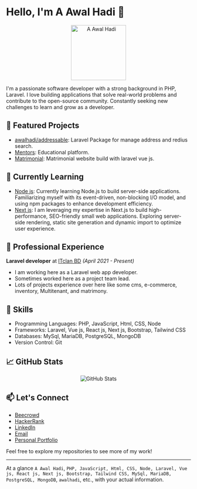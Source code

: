# Hello, I'm A Awal Hadi 👋

<p align="center">
  <img src="https://avatars.githubusercontent.com/u/39948105?v=4" alt="A Awal Hadi" width="150" height="150">
</p>

I'm a passionate software developer with a strong background in PHP, Laravel. I love building applications that solve real-world problems and contribute to the open-source community. Constantly seeking new challenges to learn and grow as a developer.

## 🔭 Featured Projects

- [awalhadi/addressable](https://github.com/awalhadi/addressable): Laravel Package for manage address and redius search.
- [Mentors](https://mentorslearning.com/): Educational platform.
- [Matrimonial](https://islamarriage.com/): Matrimonial website build with laravel vue js.

## 🌱 Currently Learning

- [Node js](https://nodejs.org/dist/latest-v18.x/docs/api/): Currently learning Node.js to build server-side applications. Familiarizing myself with its event-driven, non-blocking I/O model, and using npm packages to enhance development efficiency.
- [Next js](https://nextjs.org/docs): I am leveraging my expertise in Next.js to build high-performance, SEO-friendly small web applications. Exploring server-side rendering, static site generation and dynamic import to optimize user experience.

## 💼 Professional Experience

**Laravel developer** at [ITclan BD](https://itclanbd.com) _(April 2021 - Present)_
- I am working here as a Laravel web app developer.
- Sometimes worked here as a project team lead.
- Lots of projects experience over here like some cms, e-commerce, inventory, Multitenant, and matrimony.


## 🚀 Skills

- Programming Languages: PHP, JavaScript, Html, CSS, Node
- Frameworks: Laravel, Vue js, React js, Next js, Bootstrap, Tailwind CSS 
- Databases: MySql, MariaDB, PostgreSQL, MongoDB
- Version Control: Git 



## 📈 GitHub Stats

<p align="center">
  <img src="https://github-readme-stats.vercel.app/api?username=awalhadi&show_icons=true&hide=issues&hide_title=true&count_private=true&hide_rank=true" alt="GitHub Stats">
</p>

## 📫 Let's Connect

- [Beecrowd](https://www.beecrowd.com.br/judge/en/profile/406778)
- [HackerRank](https://www.hackerrank.com/awalhadi)
- [LinkedIn](https://www.linkedin.com/in/a-awal-hadi)
- [Email](mailto:awalhadi5@gmail.com)
- [Personal Portfolio](https://portfolio.awalhadi.vercel.app)

Feel free to explore my repositories to see more of my work!

---

At a glance `A Awal Hadi`, `PHP, JavaScript, Html, CSS, Node, Laravel, Vue js, React js, Next js, Bootstrap, Tailwind CSS, MySql, MariaDB, PostgreSQL, MongoDB`, `awalhadi`, etc., with your actual information. 


